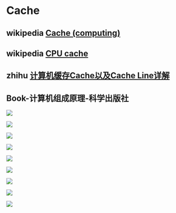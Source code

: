 # Cache



## wikipedia [Cache (computing)](https://en.wikipedia.org/wiki/Cache_(computing))



## wikipedia [CPU cache](https://en.wikipedia.org/wiki/CPU_cache)





## zhihu [计算机缓存Cache以及Cache Line详解](https://zhuanlan.zhihu.com/p/37749443)



## Book-计算机组成原理-科学出版社

![](../../../Book-计算机组成原理-科学出版社/3.6.jpg)

![](../../../Book-计算机组成原理-科学出版社/3.6-2.jpg)

![](../../../Book-计算机组成原理-科学出版社/3.6-3.jpg)

![](../../../Book-计算机组成原理-科学出版社/3.6-4.jpg)

![](../../../Book-计算机组成原理-科学出版社/3.6-5.jpg)

![](../../../Book-计算机组成原理-科学出版社/3.6.3.jpg)

![](../../../Book-计算机组成原理-科学出版社/3.6.5.jpg)

![](../../../Book-计算机组成原理-科学出版社/3.6.6.jpg)

![](../../../Book-计算机组成原理-科学出版社/3.7.1.jpg)

